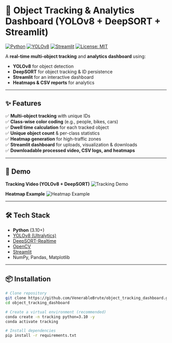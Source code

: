 # 🚗 Object Tracking & Analytics Dashboard (YOLOv8 + DeepSORT + Streamlit)

[![Python](https://img.shields.io/badge/Python-3.10%2B-blue.svg)](https://www.python.org/)
[![YOLOv8](https://img.shields.io/badge/YOLOv8-Object%20Detection-orange)](https://github.com/ultralytics/ultralytics)
[![Streamlit](https://img.shields.io/badge/Streamlit-App-red)](https://streamlit.io/)
[![License: MIT](https://img.shields.io/badge/License-MIT-green.svg)](LICENSE)

A **real-time multi-object tracking** and **analytics dashboard** using:
- **YOLOv8** for object detection
- **DeepSORT** for object tracking & ID persistence
- **Streamlit** for an interactive dashboard
- **Heatmaps & CSV reports** for analytics

---

## ✨ Features
✅ **Multi-object tracking** with unique IDs  
✅ **Class-wise color coding** (e.g., people, bikes, cars)  
✅ **Dwell time calculation** for each tracked object  
✅ **Unique object count** & per-class statistics  
✅ **Heatmap generation** for high-traffic zones  
✅ **Streamlit dashboard** for uploads, visualization & downloads  
✅ **Downloadable processed video, CSV logs, and heatmaps**  

---

## 📸 Demo
**Tracking Video (YOLOv8 + DeepSORT)**
![Tracking Demo](output/sample_tracking.gif)

**Heatmap Example**
![Heatmap Example](output/heatmap.png)

---

## 🛠 Tech Stack
- **Python** (3.10+)
- [YOLOv8 (Ultralytics)](https://github.com/ultralytics/ultralytics)
- [DeepSORT-Realtime](https://pypi.org/project/deep-sort-realtime/)
- [OpenCV](https://opencv.org/)
- [Streamlit](https://streamlit.io/)
- NumPy, Pandas, Matplotlib

---

## 📦 Installation
```bash
# Clone repository
git clone https://github.com/VenerableBrute/object_tracking_dashboard.git
cd object_tracking_dashboard

# Create a virtual environment (recommended)
conda create -n tracking python=3.10 -y
conda activate tracking

# Install dependencies
pip install -r requirements.txt
